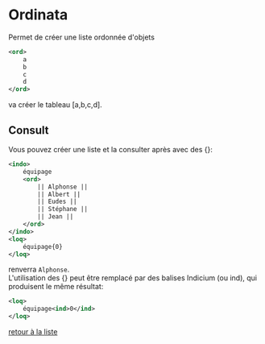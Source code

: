 # Ordinata
Permet de créer une liste ordonnée d'objets
```XML
<ord>
	a
	b
	c
	d
</ord>
```
va créer le tableau [a,b,c,d].  
## Consult
Vous pouvez créer une liste et la consulter après avec des {}:
```XML
<indo>
	équipage
	<ord>
		|| Alphonse ||
		|| Albert ||
		|| Eudes ||
		|| Stéphane ||
		|| Jean ||
	</ord>
</indo>
<loq>
	équipage{0}
</loq>
```
renverra ` Alphonse `.  
L'utilisation des {} peut être remplacé par des balises Indicium (ou ind),
qui produisent le même résultat:
```XML
<loq>
	équipage<ind>0</ind>
</loq>
```
[retour à la liste](./README.md)
